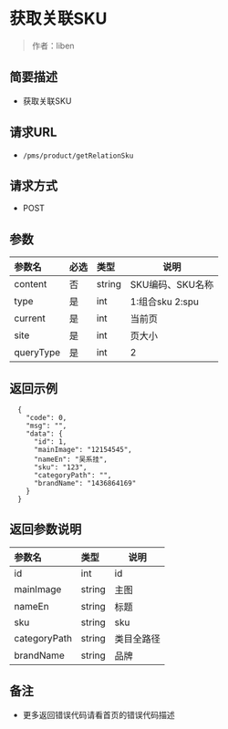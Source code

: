 # 获取关联SKU

> 作者：liben

## 简要描述

- 获取关联SKU

## 请求URL
- `/pms/product/getRelationSku`
  
## 请求方式
- POST 

## 参数

|参数名|必选|类型|说明|
|:----    |:---|:----- |-----   |
|content |否  |string |SKU编码、SKU名称   |
|type |是  |int | 1:组合sku 2:spu  |
|current |是  |int | 当前页  |
|site |是  |int | 页大小  |
|queryType |是  |int | 2  |

## 返回示例 

``` 
  {
    "code": 0,
	"msg": "",
    "data": {
      "id": 1,
      "mainImage": "12154545",
      "nameEn": "吴系挂",
	  "sku": "123",
      "categoryPath": "",
      "brandName": "1436864169"
    }
  }
```

## 返回参数说明 

|参数名|类型|说明|
|:-----  |:-----|-----                           |
|id |int   |id  |
|mainImage |string   |主图  |
|nameEn |string   |标题  |
|sku |string   |sku  |
|categoryPath |string   |类目全路径  |
|brandName |string   |品牌  |

## 备注 

- 更多返回错误代码请看首页的错误代码描述